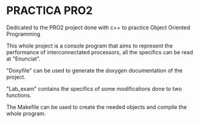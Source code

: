 # PRACTICA PRO2
Dedicated to the PRO2 project done with c++ to practice Object Oriented Programming

This whole project is a console program that aims to represent the performance of interconnectated processors, all the specifics can be read at "Enunciat".

"Doxyfile" can be used to generate the doxygen documentation of the project.

"Lab_exam" contains the specifics of some modifications done to two functions.

The Makefile can be used to create the needed objects and compile the whole program.
